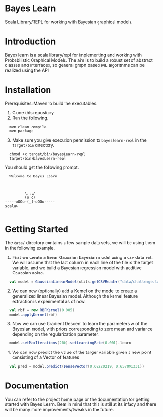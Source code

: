 # Bayes Learn
Scala Library/REPL for working with Bayesian graphical models.

Introduction
============

Bayes learn is a scala library/repl for implementing and working with Probabilistic Graphical Models. The aim is to build a robust set of abstract classes and interfaces, so general graph based ML algorithms can be realized using the API.

Installation
============
Prerequisites: Maven to build the executables.

1. Clone this repository
2. Run the following.
```shell
  mvn clean compile
  mvn package
```

3. Make sure you give execution permission to `bayeslearn-repl` in the `target/bin` directory.
```shell
  chmod +x target/bin/bayesLearn-repl
  target/bin/bayesLearn-repl
```
  You should get the following prompt.
  
```
  Welcome to Bayes Learn 



         \,,,/
         (o o)
-----oOOo-(_)-oOOo-----
scala> 
  
```

Getting Started
===============

The `data/` directory contains a few sample data sets, we will be using them in the following example.

1. First we create a linear Gaussian Bayesian model using a csv data set. We will assume that the last column in each line of the file is the target variable, and we build a Bayesian regression model with additive Gaussian noise.

```scala
  val model = GaussianLinearModel(utils.getCSVReader("data/challenge.txt", '\t'))
```

2. We can now (optionally) add a Kernel on the model to create a generalized linear Bayesian model. Although the kernel feature extraction is experimental as of now.

```scala
  val rbf = new RBFKernel(0.005)
  model.applyKernel(rbf)
```

3. Now we can use Gradient Descent to learn the parameters w of the Bayesian model, with priors corresponding to zero mean and variance depending on the regularization parameter.

```scala
  model.setMaxIterations(200).setLearningRate(0.001).learn
```

4. We can now predict the value of the targer variable given a new point consisting of a Vector of features

```scala
  val pred = model.predict(DenseVector(0.68220219, 0.657091331))
```

Documentation
=============
You can refer to the project [home page](http://mandar2812.github.io/bayeslearn/) or the [documentation](http://mandar2812.github.io/bayeslearn/target/site/scaladocs/index.html#package) for getting started with Bayes Learn. Bear in mind that this is still at its infacy and there will be many more improvements/tweaks in the future.
